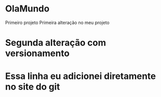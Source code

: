 # OlaMundo
 Primeiro projeto
Primeira alteração no meu projeto
# Segunda alteração com versionamento
# Essa linha eu adicionei diretamente no site do git
